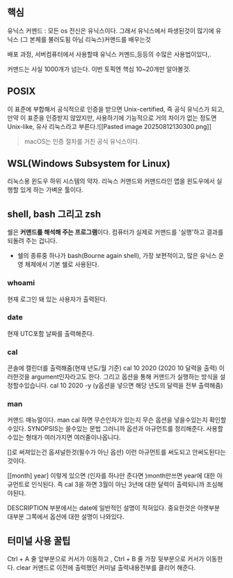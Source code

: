 ## 핵심
유닉스 커멘드 : 모든 os 전신은 유닉스이다. 그래서 유닉스에서 파생된것이 많기에 유닉스 (그 본체를 불러도됨 아님 리눅스)커맨드를 배우는것

배포 과정, 서버컴퓨터에서 사용할때 유닉스 커멘드,등등의 수많은 사용법이있다,.

커맨드는 사실 1000개가 넘는다. 이번 토픽엔 핵심 10~20개만 알아볼것.

## POSIX
이 표준에 부합해서 공식적으로 인증을 받으면 Unix-certified, 즉 공식 유닉스가 되고, 만약 이 표준을 인증받지 않았지만, 사용하기에 기능적으로 거의 차이가 없는 정도면 Unix-like, 유사 리눅스라고 부른다.![[Pasted image 20250812130300.png]]
> macOS는 인증 절차를 거친 공식 유닉스이다.

## WSL(Windows Subsystem for Linux)
리눅스용 윈도우 하위 시스템의 약자. 리눅스 커맨드와 커맨드라인 앱을 윈도우에서 실행할 있게 하는 가벼운 툴이다.

## shell, bash 그리고 zsh
쉘은 **커맨드를 해석해 주는 프로그램**이다. 컴퓨터가 실제로 커맨드를 '실행'하고 결과를 되돌려 주는 겁니다.
- 쉘의 종류중 하나가 bash(Bourne again shell), 가장 보편적이고, 많은 유닉스 운영 체제에서 기본 쉘로 사용된다.
### **whoami**
현재 로그인 돼 있는 사용자가 출력된다.

### **date**
현재 UTC포함 날짜를 출력해준다.

### **cal**
콘솔에 캘린더를 출력해줌(현재 년도/월 기준)
cal 10 2020 (2020 10 달력을 출력) 이러한것을 argument인자라고도 한다. 그리고 옵션을 통해 커맨드가 실행하는 방식을 설정할수있습니다.
cal 10 2020 -y (y옵션을 넣으면 해당 년도의 달력을 전부 출력해줌)

### **man**
커맨드 매뉴얼이다. man cal 하면 무슨인자가 있는지 무슨 옵션을 넣을수있는지 확인할수있다.
SYNOPSIS는 쓸수있는 문법 그러니까 옵션과 아규먼트를 정리해준다. 사용할수있는 형태가 여러가지면 여러줄이나옵니다.

\[]로 써져있는건 옵셔널한것(필수가 아닌 옵션) 이런 아규먼트를 써도되고 안써도된다는것이다.

\[\[month] year] 이렇게 있으면 (인자를 하나만 준다면 )month만쓰면 year에 대한 아규먼트로 인식된다. 즉 cal 3을 하면 3월이 아닌 3년에 대한 달력이 출력되니까 조심해야된다.

DESCRIPTION 부분에서는 date에 일반적인 설명이 적혀있다. 중요한것은 아랫부분
대부분 그쪽에서 옵션에 대한 설명이 나와있다.

## 터미널 사용 꿀팁
Ctrl + A 줄 앞부분으로 커서가 이동하고 , Ctrl + B 줄 가장 뒷부분으로 커서가 이동한다.
clear 커맨드로 이전에 출력했던 커미널 출력내용전부를 클리어 해준다.